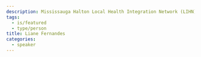 ```yaml
---
description: Mississauga Halton Local Health Integration Network (LIHN)
tags:
  - is/featured
  - type/person
title: Liane Fernandes
categories:
  - speaker
---
```

